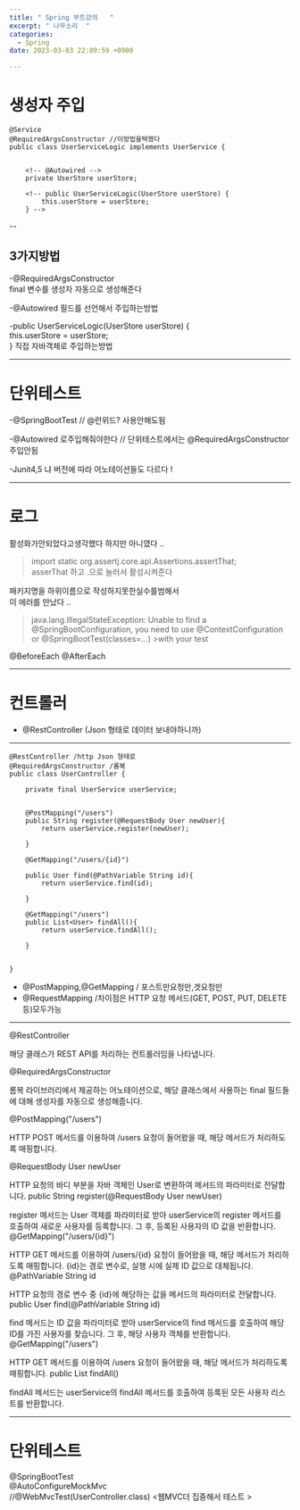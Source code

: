 ```yaml
---
title: " Spring 부트강의   "
excerpt: " 나무소리  "
categories:
  - Spring
date: 2023-03-03 22:09:59 +0900

---
```



# 생성자 주입

    @Service
    @RequiredArgsConstructor //이방법을택했다 
    public class UserServiceLogic implements UserService {


        <!-- @Autowired -->
        private UserStore userStore;

        <!-- public UserServiceLogic(UserStore userStore) {
            this.userStore = userStore;
        } -->

--

## 3가지방법 
-@RequiredArgsConstructor  
final 변수를 생성자 자동으로 생성해준다

-@Autowired 
필드를 선언해서 주입하는방법

-public UserServiceLogic(UserStore userStore) {  
    this.userStore = userStore;  
}
직접 자바객체로 주입하는방법

-----------


# 단위테스트

-@SpringBootTest // @런위드? 사용안해도됨  

-@Autowired 로주입해줘야한다 // 단위테스트에서는 @RequiredArgsConstructor 주입안됨  

-Junit4,5 냐 버전에 따라 어노테이션들도 다르다 ! 

---------

# 로그 

활성화가안되었다고생각했다 하지만 아니였다 ..
>import static org.assertj.core.api.Assertions.assertThat;  
>asserThat 하고 .으로 눌러서 활성시켜준다   



패키지명을 하위이름으로 작성하지못한실수를범해서   
이 에러를 만났다 ..  
>java.lang.IllegalStateException: Unable to find a @SpringBootConfiguration, you need to use @ContextConfiguration or @SpringBootTest(classes=...) >with your test

@BeforeEach
@AfterEach



--------------


# 컨트롤러

- @RestController (Json 형태로 데이터 보내야하니까)

---

    @RestController /http Json 형태로   
    @RequiredArgsConstructor /롬복  
    public class UserController {

        private final UserService userService;


        @PostMapping("/users")
        public String register(@RequestBody User newUser){
            return userService.register(newUser);

        }

        @GetMapping("/users/{id}")

        public User find(@PathVariable String id){
            return userService.find(id);

        }

        @GetMapping("/users")
        public List<User> findAll(){
            return userService.findAll();

        }


    }

- @PostMapping,@GetMapping / 포스트만요청만,겟요청만 
- @RequestMapping /차이점은 HTTP 요청 메서드(GET, POST, PUT, DELETE 등)모두가능 

--------

@RestController

해당 클래스가 REST API를 처리하는 컨트롤러임을 나타냅니다.

@RequiredArgsConstructor

롬복 라이브러리에서 제공하는 어노테이션으로, 해당 클래스에서 사용하는 final 필드들에 대해 생성자를 자동으로 생성해줍니다.

@PostMapping("/users")

HTTP POST 메서드를 이용하여 /users 요청이 들어왔을 때, 해당 메서드가 처리하도록 매핑합니다.

@RequestBody User newUser

HTTP 요청의 바디 부분을 자바 객체인 User로 변환하여 메서드의 파라미터로 전달합니다.
public String register(@RequestBody User newUser)

register 메서드는 User 객체를 파라미터로 받아 userService의 register 메서드를 호출하여 새로운 사용자를 등록합니다. 그 후, 등록된 사용자의 ID 값을 반환합니다.
@GetMapping("/users/{id}")

HTTP GET 메서드를 이용하여 /users/{id} 요청이 들어왔을 때, 해당 메서드가 처리하도록 매핑합니다. {id}는 경로 변수로, 실행 시에 실제 ID 값으로 대체됩니다.
@PathVariable String id

HTTP 요청의 경로 변수 중 {id}에 해당하는 값을 메서드의 파라미터로 전달합니다.
public User find(@PathVariable String id)

find 메서드는 ID 값을 파라미터로 받아 userService의 find 메서드를 호출하여 해당 ID를 가진 사용자를 찾습니다. 그 후, 해당 사용자 객체를 반환합니다.
@GetMapping("/users")

HTTP GET 메서드를 이용하여 /users 요청이 들어왔을 때, 해당 메서드가 처리하도록 매핑합니다.
public List<User> findAll()

findAll 메서드는 userService의 findAll 메서드를 호출하여 등록된 모든 사용자 리스트를 반환합니다.


------

# 단위테스트

@SpringBootTest  
@AutoConfigureMockMvc  
//@WebMvcTest(UserController.class) <웹MVC더 집중해서 테스트 >  